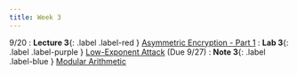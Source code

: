 ```yaml
---
title: Week 3
---
```


9/20
: **Lecture 3**{: .label .label-red } [Asymmetric Encryption - Part 1](#)
: **Lab 3**{: .label .label-purple } [Low-Exponent Attack](#) (Due 9/27)
: **Note 3**{: .label .label-blue } [Modular Arithmetic](#)
